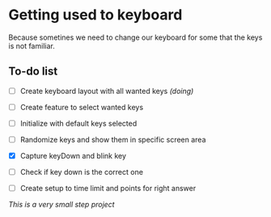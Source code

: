# Getting used to keyboard

Because sometines we need to change our keyboard for some that the keys is not familiar.


## To-do list

- [ ] Create keyboard layout with all wanted keys *(doing)*
- [ ] Create feature to select wanted keys
- [ ] Initialize with default keys selected
- [ ] Randomize keys and show them in specific screen area
- [x] Capture keyDown and blink key
- [ ] Check if key down is the correct one
- [ ] Create setup to time limit and points for right answer


*This is a very small step project*

